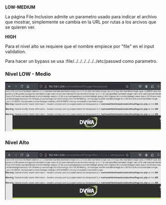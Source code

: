 **LOW-MEDIUM**

La página File Inclusion admite un parametro usado para indicar el archivo que mostrar, simplemente se cambia en la URL por rutas a los arcivos que se quieren ver.

**HIGH**

Para el nivel alto se requiere que el nombre empiece por "file" en el input validation.

Para hacer un bypass se usa :file/../../../../../../etc/passwd como parametro.

### Nivel LOW - Medio

![img](images/LOW-MEDIUM.png)

### Nivel Alto

![img](images/HIGH.png)